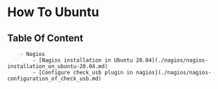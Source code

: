 # How To Ubuntu

## Table Of Content

		- Nagios
			- [Nagios installation in Ubuntu 20.04](./nagios/nagios-installation_on_ubuntu-20.04.md)
	        - [Configure check_usb plugin in nagios](./nagios/nagios-configuration_of_check_usb.md)
